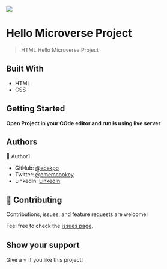 ![](https://img.shields.io/badge/Microverse-blueviolet)

# Hello Microverse Project

> HTML Hello Microverse Project

## Built With

- HTML 
- CSS

## Getting Started

**Open Project in your COde editor and run is using live server**

## Authors

👤 Author1

- GitHub: [@ecekpo](https://github.com/ecekpo)
- Twitter: [ @ememcookey](https://twitter.com/twitterhandle)
- LinkedIn: [LinkedIn](https://www.linkedin.com/in/emem-ekpo-857135234/)


## 🤝 Contributing

Contributions, issues, and feature requests are welcome!

Feel free to check the [issues page](../../issues/).

## Show your support

Give a ⭐️ if you like this project!

